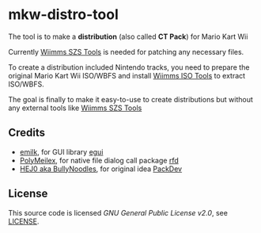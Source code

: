 # mkw-distro-tool

The tool is to make a **distribution** (also called **CT Pack**) for Mario Kart Wii

Currently [Wiimms SZS Tools](https://wiki.tockdom.com/wiki/Wiimms_SZS_Tools) is needed for patching any necessary files.

To create a distribution included Nintendo tracks, you need to prepare the original Mario Kart Wii ISO/WBFS and install [Wiimms ISO Tools](https://wiki.tockdom.com/wiki/Wiimms_ISO_Tools) to extract ISO/WBFS.

The goal is finally to make it easy-to-use to create distributions but without any external tools like [Wiimms SZS Tools](https://wiki.tockdom.com/wiki/Wiimms_SZS_Tools)

## Credits

- [emilk](https://github.com/emilk), for GUI library [egui](https://github.com/emilk/egui)
- [PolyMeilex](https://github.com/PolyMeilex), for native file dialog call package [rfd](https://github.com/PolyMeilex/rfd)
- [HEJ0 aka BullyNoodles](https://github.com/HEJ0), for original idea [PackDev](https://github.com/HEJ0/PackDev)

## License

This source code is licensed *GNU General Public License v2.0*, see [LICENSE](https://github.com/expiteRz/mkw-distro-tool/blob/master/LICENSE).
